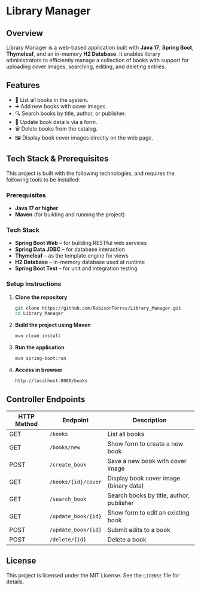 # Library Manager

## Overview
Library Manager is a web-based application built with **Java 17**, **Spring Boot**, **Thymeleaf**, and an in-memory **H2 Database**. It enables library administrators to efficiently manage a collection of books with support for uploading cover images, searching, editing, and deleting entries.

## Features
- 📖 List all books in the system.
- ➕ Add new books with cover images.
- 🔍 Search books by title, author, or publisher.
- 📝 Update book details via a form.
- 🗑️ Delete books from the catalog.
- 🖼️ Display book cover images directly on the web page.

## Tech Stack & Prerequisites

This project is built with the following technologies, and requires the following tools to be installed:

### Prerequisites
- **Java 17 or higher**
- **Maven** (for building and running the project)

### Tech Stack
- **Spring Boot Web** – for building RESTful web services
- **Spring Data JDBC** – for database interaction
- **Thymeleaf** – as the template engine for views
- **H2 Database** – in-memory database used at runtime
- **Spring Boot Test** – for unit and integration testing

### Setup Instructions

1. **Clone the repository**
   ```bash
   git clone https://github.com/RobisonTorres/Library_Manager.git
   cd Library_Manager

2. **Build the project using Maven**
    ```bash
    mvn clean install

3. **Run the application**
    ```bash
    mvn spring-boot:run

4. **Access in browser**
    ```bash
    http://localhost:8080/books

## Controller Endpoints

| HTTP Method | Endpoint              | Description                              |
|-------------|-----------------------|------------------------------------------|
| GET         | `/books`              | List all books                           |
| GET         | `/books/new`          | Show form to create a new book           |
| POST        | `/create_book`        | Save a new book with cover image         |
| GET         | `/books/{id}/cover`   | Display book cover image (binary data)   |
| GET         | `/search_book`        | Search books by title, author, publisher |
| GET         | `/update_book/{id}`   | Show form to edit an existing book       |
| POST        | `/update_book/{id}`   | Submit edits to a book                   |
| POST        | `/delete/{id}`        | Delete a book                            |

## License
This project is licensed under the MIT License. See the `LICENSE` file for details.